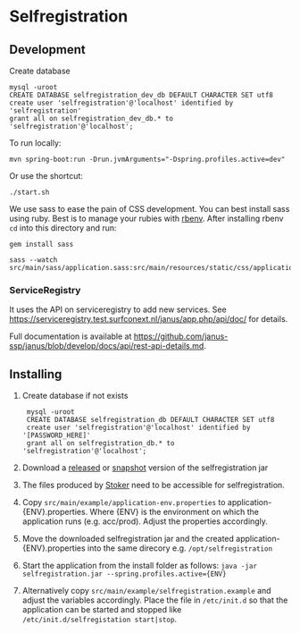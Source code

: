 # Selfregistration

## Development

Create database

    mysql -uroot
    CREATE DATABASE selfregistration_dev_db DEFAULT CHARACTER SET utf8
    create user 'selfregistration'@'localhost' identified by 'selfregistration'
    grant all on selfregistration_dev_db.* to 'selfregistration'@'localhost';

To run locally:

    mvn spring-boot:run -Drun.jvmArguments="-Dspring.profiles.active=dev"

Or use the shortcut:

    ./start.sh

We use sass to ease the pain of CSS development. You can best install sass using ruby. Best is to manage your rubies
with [rbenv](https://github.com/sstephenson/rbenv). After installing rbenv ```cd``` into this directory and run:

    gem install sass

    sass --watch src/main/sass/application.sass:src/main/resources/static/css/application.css

### ServiceRegistry

It uses the API on serviceregistry to add new services. See
https://serviceregistry.test.surfconext.nl/janus/app.php/api/doc/ for details.

Full documentation is available at https://github.com/janus-ssp/janus/blob/develop/docs/api/rest-api-details.md.

## Installing

1. Create database if not exists

        mysql -uroot
        CREATE DATABASE selfregistration_db DEFAULT CHARACTER SET utf8
        create user 'selfregistration'@'localhost' identified by '[PASSWORD_HERE]'
        grant all on selfregistration_db.* to 'selfregistration'@'localhost';

2. Download a [released](http://build.surfconext.nl/repository/public/releases/org/surfnet/coin/selfregistration)
  or [snapshot](https://build.surfconext.nl/repository/public/snapshots/org/surfnet/coin/selfregistration/) version
  of the selfregistration jar
2. The files produced by [Stoker](https://github.com/OpenConext/OpenConext-stoker/) need to be accessible for
  selfregistration.
2. Copy ```src/main/example/application-env.properties``` to application-{ENV}.properties. Where {ENV}
  is the environment on which the application runs (e.g. acc/prod). Adjust the properties accordingly.
3. Move the downloaded selfregistration jar and the created application-{ENV}.properties into the same direcory
  e.g. ```/opt/selfregistration```
4. Start the application from the install folder as follows: ```java -jar selfregistration.jar --spring.profiles.active={ENV}```
5. Alternatively copy ```src/main/example/selfregistration.example``` and adjust the variables accordingly.
  Place the file in ```/etc/init.d``` so that the application can be started and stopped like
  ```/etc/init.d/selfregistation start|stop```.

